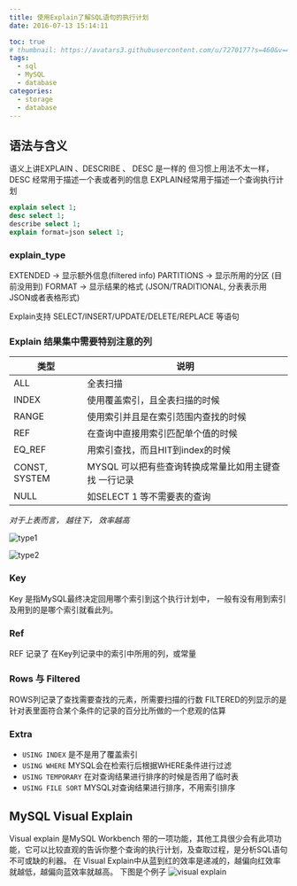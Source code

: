 ```yaml
---
title: 使用Explain了解SQL语句的执行计划
date: 2016-07-13 15:14:11

toc: true
# thumbnail: https://avatars3.githubusercontent.com/u/7270177?s=460&v=4
tags:
  - sql
  - MySQL
  - database
categories:
  - storage
  - database
---
```


## 语法与含义
语义上讲EXPLAIN 、DESCRIBE 、 DESC 是一样的
但习惯上用法不太一样， DESC 经常用于描述一个表或者列的信息
EXPLAIN经常用于描述一个查询执行计划

```sql
explain select 1;
desc select 1;
describe select 1;
explain format=json select 1;
```


### explain_type
EXTENDED -> 显示额外信息(filtered info)
PARTITIONS ->  显示所用的分区 (目前没用到)
FORMAT -> 显示结果的格式 (JSON/TRADITIONAL, 分表表示用JSON或者表格形式)

Explain支持 SELECT/INSERT/UPDATE/DELETE/REPLACE 等语句

### Explain 结果集中需要特别注意的列
 | 类型            | 说明                             |
|---------------|--------------------------------|
| ALL           | 全表扫描                           |
| INDEX         | 使用覆盖索引，且全表扫描的时候                |
| RANGE         | 使用索引并且是在索引范围内查找的时候             |
| REF           | 在查询中直接用索引匹配单个值的时候              |
| EQ_REF        | 用索引查找，而且HIT到index的时候           |
| CONST, SYSTEM | MYSQL 可以把有些查询转换成常量比如用主键查找 一行记录 |
| NULL          | 如SELECT 1 等不需要表的查询             |

*对于上表而言， 越往下， 效率越高*


![type1](https://qhyxpicoss.kujiale.com/2018/12/17/LQLZ2NIKAQBZMZASAAAAADY8_931x497.png)

![type2](https://qhyxpicoss.kujiale.com/2018/12/17/LQL3LDQKAQBZOUTLAAAAAAY8_891x593.png)

### Key
Key 是指MySQL最终决定回用哪个索引到这个执行计划中， 一般有没有用到索引及用到的是哪个索引就看此列。
### Ref
REF 记录了 在Key列记录中的索引中所用的列，或常量
### Rows 与 Filtered
ROWS列记录了查找需要查找的元素，所需要扫描的行数
FILTERED的列显示的是针对表里面符合某个条件的记录的百分比所做的一个悲观的估算

### Extra
- `USING INDEX`
是不是用了覆盖索引
- `USING WHERE`
MYSQL会在检索行后根据WHERE条件进行过滤
- `USING TEMPORARY`
在对查询结果进行排序的时候是否用了临时表
- `USING FILE SORT`
MYSQL对查询结果进行排序，不用索引排序

## MySQL Visual Explain
Visual explain 是MySQL Workbench 带的一项功能，其他工具很少会有此项功能，它可以比较直观的告诉你整个查询的执行计划，及查取过程，是分析SQL语句不可或缺的利器。
在 Visual Explain中从蓝到红的效率是递减的，越偏向红效率就越低，越偏向蓝效率就越高。
下图是个例子
![visual explain](https://qhyxpicoss.kujiale.com/2018/12/17/LQL3LDQKAQBZOUTLAAAAAAQ8_690x857.png)
